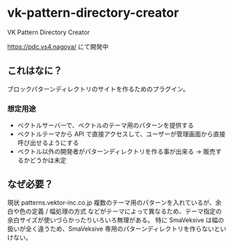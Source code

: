 # vk-pattern-directory-creator
VK Pattern Directory Creator

https://pdc.vs4.nagoya/ にて開発中

## これはなに？

ブロックパターンディレクトリのサイトを作るためのプラグイン。

### 想定用途

* ベクトルサーバーで、ベクトルのテーマ用のパターンを提供する
* ベクトルテーマから API で直接アクセスして、ユーザーが管理画面から直接呼び出せるようにする
* ベクトル以外の開発者がパターンディレクトリを作る事が出来る -> 販売するかどうかは未定

## なぜ必要？

現状 patterns.vektor-inc.co.jp 複数のテーマ用のパターンを入れているが、余白や色の定義 / 幅処理の方式 などがテーマによって異なるため、テーマ指定の余白サイズが使いづらかったりいろいろ無理がある。
特に SmaVeksive は幅の扱いが全く違うため、SmaVeksive 専用のパターンディレクトリを作らないといけない。
